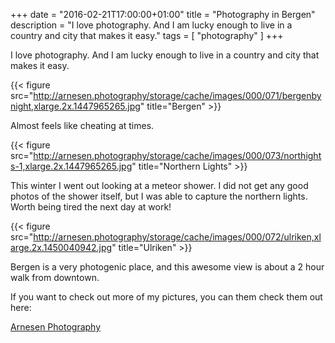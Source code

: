 +++
date = "2016-02-21T17:00:00+01:00"
title = "Photography in Bergen"
description = "I love photography. And I am lucky enough to live in a country and city that makes it easy."
tags = [ "photography" ]
+++

I love photography. And I am lucky enough to live in a country and city that makes it easy.

{{< figure src="http://arnesen.photography/storage/cache/images/000/071/bergenbynight,xlarge.2x.1447965265.jpg" title="Bergen" >}}

Almost feels like cheating at times.

{{< figure src="http://arnesen.photography/storage/cache/images/000/073/northights-1,xlarge.2x.1447965265.jpg" title="Northern Lights" >}}

This winter I went out looking at a meteor shower. I did not get any good photos of the shower itself, but I was able to capture the northern lights. Worth being tired the next day at work!

{{< figure src="http://arnesen.photography/storage/cache/images/000/072/ulriken,xlarge.2x.1450040942.jpg" title="Ulriken" >}}

Bergen is a very photogenic place, and this awesome view is about a 2 hour walk from downtown.

If you want to check out more of my pictures, you can them check them out here:

[Arnesen Photography](http://arnesen.photography/)

